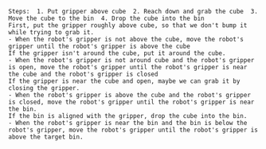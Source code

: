
    Steps:  1. Put gripper above cube  2. Reach down and grab the cube  3. Move the cube to the bin  4. Drop the cube into the bin
    First, put the gripper roughly above cube, so that we don't bump it while trying to grab it.
    - When the robot's gripper is not above the cube, move the robot's gripper until the robot's gripper is above the cube
    If the gripper isn't around the cube, put it around the cube.
    - When the robot's gripper is not around cube and the robot's gripper is open, move the robot's gripper until the robot's gripper is near the cube and the robot's gripper is closed
    If the gripper is near the cube and open, maybe we can grab it by closing the gripper.
    - When the robot's gripper is above the cube and the robot's gripper is closed, move the robot's gripper until the robot's gripper is near the bin.
    If the bin is aligned with the gripper, drop the cube into the bin.
    - When the robot's gripper is near the bin and the bin is below the robot's gripper, move the robot's gripper until the robot's gripper is above the target bin.